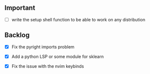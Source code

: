 ## Important
- [ ] write the setup shell function to be able to work on any distribution

## Backlog
- [x] Fix the pyright imports problem

- [x] Add a python LSP or some module for sklearn

- [x] Fix the issue with the nvim keybinds
